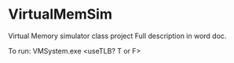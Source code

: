 # VirtualMemSim
Virtual Memory simulator class project
Full description in word doc.

To run: VMSystem.exe <initInputFile> <VAInputFile> <OutputFile> <useTLB? T or F>
